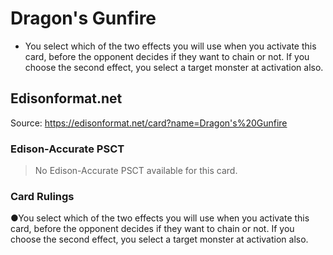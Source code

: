 # Dragon's Gunfire

*   You select which of the two effects you will use when you activate this card, before the opponent decides if they want to chain or not. If you choose the second effect, you select a target monster at activation also.

## Edisonformat.net

Source: https://edisonformat.net/card?name=Dragon's%20Gunfire

### Edison-Accurate PSCT

> No Edison-Accurate PSCT available for this card.

### Card Rulings

●You select which of the two effects you will use when you activate this card, before the opponent decides if they want to chain or not. If you choose the second effect, you select a target monster at activation also.
            